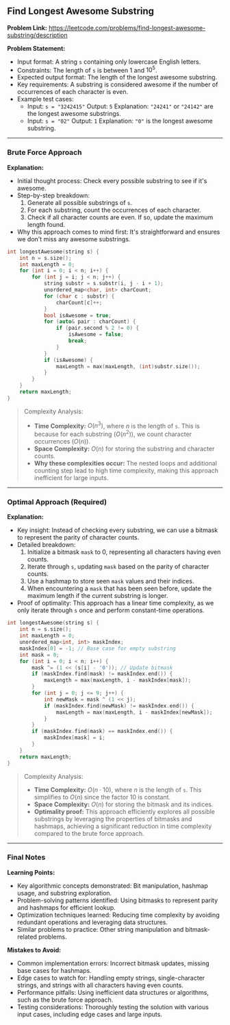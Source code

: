 ## Find Longest Awesome Substring
**Problem Link:** https://leetcode.com/problems/find-longest-awesome-substring/description

**Problem Statement:**
- Input format: A string `s` containing only lowercase English letters.
- Constraints: The length of `s` is between $1$ and $10^5$.
- Expected output format: The length of the longest awesome substring.
- Key requirements: A substring is considered awesome if the number of occurrences of each character is even.
- Example test cases:
  - Input: `s = "3242415"`
    Output: `5`
    Explanation: `"24241"` or `"24142"` are the longest awesome substrings.
  - Input: `s = "02"`
    Output: `1`
    Explanation: `"0"` is the longest awesome substring.

---

### Brute Force Approach

**Explanation:**
- Initial thought process: Check every possible substring to see if it's awesome.
- Step-by-step breakdown:
  1. Generate all possible substrings of `s`.
  2. For each substring, count the occurrences of each character.
  3. Check if all character counts are even. If so, update the maximum length found.
- Why this approach comes to mind first: It's straightforward and ensures we don't miss any awesome substrings.

```cpp
int longestAwesome(string s) {
    int n = s.size();
    int maxLength = 0;
    for (int i = 0; i < n; i++) {
        for (int j = i; j < n; j++) {
            string substr = s.substr(i, j - i + 1);
            unordered_map<char, int> charCount;
            for (char c : substr) {
                charCount[c]++;
            }
            bool isAwesome = true;
            for (auto& pair : charCount) {
                if (pair.second % 2 != 0) {
                    isAwesome = false;
                    break;
                }
            }
            if (isAwesome) {
                maxLength = max(maxLength, (int)substr.size());
            }
        }
    }
    return maxLength;
}
```

> Complexity Analysis:
> - **Time Complexity:** $O(n^3)$, where $n$ is the length of `s`. This is because for each substring ($O(n^2)$), we count character occurrences ($O(n)$).
> - **Space Complexity:** $O(n)$ for storing the substring and character counts.
> - **Why these complexities occur:** The nested loops and additional counting step lead to high time complexity, making this approach inefficient for large inputs.

---

### Optimal Approach (Required)

**Explanation:**
- Key insight: Instead of checking every substring, we can use a bitmask to represent the parity of character counts.
- Detailed breakdown:
  1. Initialize a bitmask `mask` to 0, representing all characters having even counts.
  2. Iterate through `s`, updating `mask` based on the parity of character counts.
  3. Use a hashmap to store seen `mask` values and their indices.
  4. When encountering a `mask` that has been seen before, update the maximum length if the current substring is longer.
- Proof of optimality: This approach has a linear time complexity, as we only iterate through `s` once and perform constant-time operations.

```cpp
int longestAwesome(string s) {
    int n = s.size();
    int maxLength = 0;
    unordered_map<int, int> maskIndex;
    maskIndex[0] = -1; // Base case for empty substring
    int mask = 0;
    for (int i = 0; i < n; i++) {
        mask ^= (1 << (s[i] - '0')); // Update bitmask
        if (maskIndex.find(mask) != maskIndex.end()) {
            maxLength = max(maxLength, i - maskIndex[mask]);
        }
        for (int j = 0; j <= 9; j++) {
            int newMask = mask ^ (1 << j);
            if (maskIndex.find(newMask) != maskIndex.end()) {
                maxLength = max(maxLength, i - maskIndex[newMask]);
            }
        }
        if (maskIndex.find(mask) == maskIndex.end()) {
            maskIndex[mask] = i;
        }
    }
    return maxLength;
}
```

> Complexity Analysis:
> - **Time Complexity:** $O(n \cdot 10)$, where $n$ is the length of `s`. This simplifies to $O(n)$ since the factor 10 is constant.
> - **Space Complexity:** $O(n)$ for storing the bitmask and its indices.
> - **Optimality proof:** This approach efficiently explores all possible substrings by leveraging the properties of bitmasks and hashmaps, achieving a significant reduction in time complexity compared to the brute force approach.

---

### Final Notes

**Learning Points:**
- Key algorithmic concepts demonstrated: Bit manipulation, hashmap usage, and substring exploration.
- Problem-solving patterns identified: Using bitmasks to represent parity and hashmaps for efficient lookup.
- Optimization techniques learned: Reducing time complexity by avoiding redundant operations and leveraging data structures.
- Similar problems to practice: Other string manipulation and bitmask-related problems.

**Mistakes to Avoid:**
- Common implementation errors: Incorrect bitmask updates, missing base cases for hashmaps.
- Edge cases to watch for: Handling empty strings, single-character strings, and strings with all characters having even counts.
- Performance pitfalls: Using inefficient data structures or algorithms, such as the brute force approach.
- Testing considerations: Thoroughly testing the solution with various input cases, including edge cases and large inputs.